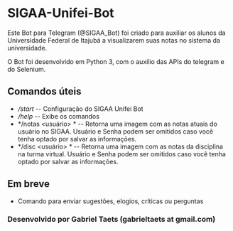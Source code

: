 # SIGAA-Unifei-Bot

Este Bot para Telegram (@SIGAA_Bot) foi criado para auxiliar os alunos da Universidade Federal de Itajubá a visualizarem suas notas no sistema da universidade.

O Bot foi desenvolvido em Python 3, com o auxílio das APIs do telegram e do Selenium.

## Comandos úteis

* */start* --  Configuração do SIGAA Unifei Bot
* */help* -- Exibe os comandos
* */notas <usuário> <senha> * -- Retorna uma imagem com as notas atuais do usuário no SIGAA. Usuário e Senha podem ser omitidos caso você tenha optado por salvar as informações.
* */disc <sigla> <usuário> <senha> * -- Retorna uma imagem com as notas da disciplina na turma virtual. Usuário e Senha podem ser omitidos caso você tenha optado por salvar as informações.
  
## Em breve

* Comando para enviar sugestões, elogios, críticas ou perguntas


### Desenvolvido por Gabriel Taets (gabrieltaets at gmail.com)

